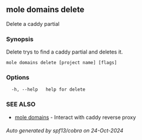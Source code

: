 ## mole domains delete

Delete a caddy partial

### Synopsis

Delete trys to find a caddy partial and deletes it.

```
mole domains delete [project name] [flags]
```

### Options

```
  -h, --help   help for delete
```

### SEE ALSO

* [mole domains](mole_domains.md)	 - Interact with caddy reverse proxy

###### Auto generated by spf13/cobra on 24-Oct-2024
